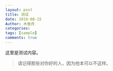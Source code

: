 ```yaml
---
layout: post
title: 测试
date: 2019-08-15
Author: 木鱼舟
categories: 
tags: [sample]
comments: true
---
```


这里是测试内容。
> 请记得那些对你好的人，因为他本可以不这样。
